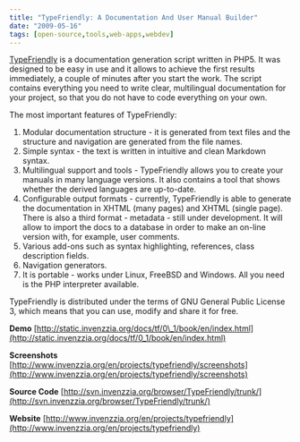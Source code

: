 ```yaml
---
title: "TypeFriendly: A Documentation And User Manual Builder"
date: "2009-05-16"
tags: [open-source,tools,web-apps,webdev]
---
```


[TypeFriendly](http://www.invenzzia.org/en/projects/typefriendly) is a documentation generation script written in PHP5. It was designed to be easy in use and it allows to achieve the first results immediately, a couple of minutes after you start the work. The script contains everything you need to write clear, multilingual documentation for your project, so that you do not have to code everything on your own.

The most important features of TypeFriendly:

1. Modular documentation structure - it is generated from text files and the structure and navigation are generated from the file names.
2. Simple syntax - the text is written in intuitive and clean Markdown syntax.
3. Multilingual support and tools - TypeFriendly allows you to create your manuals in many language versions. It also contains a tool that shows whether the derived languages are up-to-date.
4. Configurable output formats - currently, TypeFriendly is able to generate the documentation in XHTML (many pages) and XHTML (single page). There is also a third format - metadata - still under development. It will allow to import the docs to a database in order to make an on-line version with, for example, user comments.
5. Various add-ons such as syntax highlighting, references, class description fields.
6. Navigation generators.
7. It is portable - works under Linux, FreeBSD and Windows. All you need is the PHP interpreter available.

TypeFriendly is distributed under the terms of GNU General Public License 3, which means that you can use, modify and share it for free.

**Demo** [http://static.invenzzia.org/docs/tf/0\_1/book/en/index.html](http://static.invenzzia.org/docs/tf/0_1/book/en/index.html)

**Screenshots** [http://www.invenzzia.org/en/projects/typefriendly/screenshots](http://www.invenzzia.org/en/projects/typefriendly/screenshots)

**Source Code** [http://svn.invenzzia.org/browser/TypeFriendly/trunk/](http://svn.invenzzia.org/browser/TypeFriendly/trunk/)

**Website** [http://www.invenzzia.org/en/projects/typefriendly](http://www.invenzzia.org/en/projects/typefriendly)
